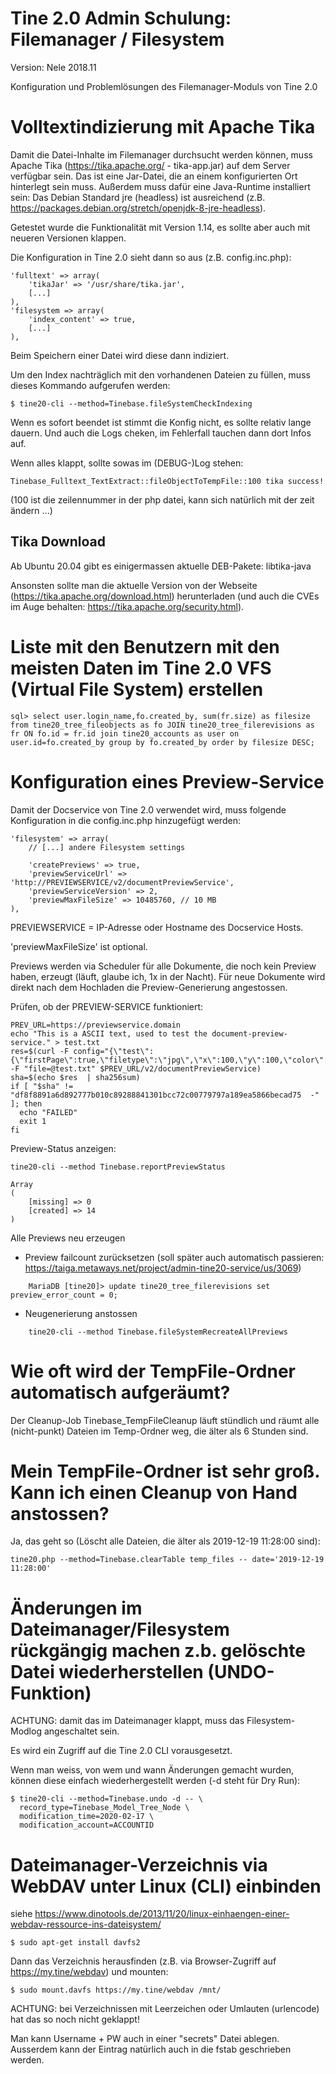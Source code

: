 Tine 2.0 Admin Schulung: Filemanager / Filesystem
=================

Version: Nele 2018.11

Konfiguration und Problemlösungen des Filemanager-Moduls von Tine 2.0

Volltextindizierung mit Apache Tika
=================

Damit die Datei-Inhalte im Filemanager durchsucht werden können, muss Apache Tika (https://tika.apache.org/ - tika-app.jar)
 auf dem Server verfügbar sein. Das ist eine Jar-Datei, die an einem konfigurierten
 Ort hinterlegt sein muss. Außerdem muss dafür eine Java-Runtime installiert sein:
 Das Debian Standard jre (headless) ist ausreichend (z.B. https://packages.debian.org/stretch/openjdk-8-jre-headless).

Getestet wurde die Funktionalität mit Version 1.14, es sollte aber auch mit neueren Versionen klappen.

Die Konfiguration in Tine 2.0 sieht dann so aus (z.B. config.inc.php):

    'fulltext' => array(
        'tikaJar' => '/usr/share/tika.jar',
        [...]
    ),
    'filesystem => array(
        'index_content' => true,
        [...]
    ), 

Beim Speichern einer Datei wird diese dann indiziert.

Um den Index nachträglich mit den vorhandenen Dateien zu füllen, muss dieses Kommando aufgerufen werden:

    $ tine20-cli --method=Tinebase.fileSystemCheckIndexing

Wenn es sofort beendet ist stimmt die Konfig nicht,  es sollte relativ lange dauern. Und auch die Logs cheken,
 im Fehlerfall tauchen dann dort Infos auf.

Wenn alles klappt, sollte sowas im (DEBUG-)Log stehen:

    Tinebase_Fulltext_TextExtract::fileObjectToTempFile::100 tika success!

(100 ist die zeilennummer in der php datei, kann sich natürlich mit der zeit ändern ...)

## Tika Download

Ab Ubuntu 20.04 gibt es einigermassen aktuelle DEB-Pakete: libtika-java

Ansonsten sollte man die aktuelle Version von der Webseite (https://tika.apache.org/download.html) herunterladen (und auch die CVEs im Auge behalten: https://tika.apache.org/security.html).

Liste mit den Benutzern mit den meisten Daten im Tine 2.0 VFS (Virtual File System) erstellen
=====

    sql> select user.login_name,fo.created_by, sum(fr.size) as filesize from tine20_tree_fileobjects as fo JOIN tine20_tree_filerevisions as fr ON fo.id = fr.id join tine20_accounts as user on user.id=fo.created_by group by fo.created_by order by filesize DESC;

Konfiguration eines Preview-Service
=====

Damit der Docservice von Tine 2.0 verwendet wird, muss folgende Konfiguration in die config.inc.php
 hinzugefügt werden:

    'filesystem' => array(
        // [...] andere Filesystem settings
        
        'createPreviews' => true,
        'previewServiceUrl' => 'http://PREVIEWSERVICE/v2/documentPreviewService',
        'previewServiceVersion' => 2,
        'previewMaxFileSize' => 10485760, // 10 MB
    ),

PREVIEWSERVICE = IP-Adresse oder Hostname des Docservice Hosts.

'previewMaxFileSize' ist optional.

Previews werden via Scheduler für alle Dokumente, die noch kein Preview haben, erzeugt
 (läuft, glaube ich, 1x in der Nacht). Für neue Dokumente wird direkt nach dem Hochladen
 die Preview-Generierung angestossen.

Prüfen, ob der PREVIEW-SERVICE funktioniert:

    PREV_URL=https://previewservice.domain
    echo "This is a ASCII text, used to test the document-preview-service." > test.txt
    res=$(curl -F config="{\"test\": {\"firstPage\":true,\"filetype\":\"jpg\",\"x\":100,\"y\":100,\"color\":false}}" -F "file=@test.txt" $PREV_URL/v2/documentPreviewService)
    sha=$(echo $res  | sha256sum)
    if [ "$sha" != "df8f8891a6d892777b010c89288841301bcc72c00779797a189ea5866becad75  -" ]; then
      echo "FAILED"
      exit 1
    fi

Preview-Status anzeigen:

    tine20-cli --method Tinebase.reportPreviewStatus
    
    Array
    (
        [missing] => 0
        [created] => 14
    )

Alle Previews neu erzeugen

- Preview failcount zurücksetzen (soll später auch automatisch passieren: https://taiga.metaways.net/project/admin-tine20-service/us/3069)
```
    MariaDB [tine20]> update tine20_tree_filerevisions set preview_error_count = 0;
```
- Neugenerierung anstossen

```
    tine20-cli --method Tinebase.fileSystemRecreateAllPreviews
```

Wie oft wird der TempFile-Ordner automatisch aufgeräumt?
=====

Der Cleanup-Job Tinebase_TempFileCleanup läuft stündlich und räumt alle (nicht-punkt) Dateien im Temp-Ordner weg, die
 älter als 6 Stunden sind.

Mein TempFile-Ordner ist sehr groß. Kann ich einen Cleanup von Hand anstossen?
=====

Ja, das geht so (Löscht alle Dateien, die älter als 2019-12-19 11:28:00 sind):

    tine20.php --method=Tinebase.clearTable temp_files -- date='2019-12-19 11:28:00'

Änderungen im Dateimanager/Filesystem rückgängig machen z.b. gelöschte Datei wiederherstellen (UNDO-Funktion)
=================

ACHTUNG: damit das im Dateimanager klappt, muss das Filesystem-Modlog angeschaltet sein.

Es wird ein Zugriff auf die Tine 2.0 CLI vorausgesetzt.

Wenn man weiss, von wem und wann Änderungen gemacht wurden, können diese einfach wiederhergestellt
 werden (-d steht für Dry Run):
 
    $ tine20-cli --method=Tinebase.undo -d -- \
      record_type=Tinebase_Model_Tree_Node \
      modification_time=2020-02-17 \
      modification_account=ACCOUNTID

Dateimanager-Verzeichnis via WebDAV unter Linux (CLI) einbinden
=====

siehe https://www.dinotools.de/2013/11/20/linux-einhaengen-einer-webdav-ressource-ins-dateisystem/

    $ sudo apt-get install davfs2
    
Dann das Verzeichnis herausfinden (z.B. via Browser-Zugriff auf https://my.tine/webdav) und mounten:

    $ sudo mount.davfs https://my.tine/webdav /mnt/
    
ACHTUNG: bei Verzeichnissen mit Leerzeichen oder Umlauten (urlencode) hat das so noch nicht geklappt!

Man kann Username + PW auch in einer "secrets" Datei ablegen.
Ausserdem kann der Eintrag natürlich auch in die fstab geschrieben werden.
